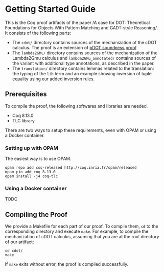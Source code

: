 # Getting Started Guide

This is the Coq proof artifacts of the paper /A case for DOT: Theoretical Foundations for Objects With Pattern Matching and GADT-style Reasoning/. It consists of the following parts:

- The `cdot/` directory contains sources of the mechanization of the cDOT calculus.
  The proof is an extension of [pDOT soundness proof](https://github.com/amaurremi/dot-calculus/tree/master/src/extensions/paths).
- The `lambda2GMu/` directory contains sources of the mechanization of the Lambda2Gmu calculus and `lambda2GMu_annotated/` contains sources of the variant with additional type annotations, as described in the paper.
- The `translation/` directory contains lemmas related to the translation: the typing of the `lib` term and an example showing inversion of tuple equality using our added inversion rules.

## Prerequisites

To compile the proof, the following softwares and libraries are needed.

- Coq 8.13.0
- TLC library

There are two ways to setup these requirements, even with OPAM or using a Docker container.

### Setting up with OPAM

The easiest way is to use OPAM.

```
opam repo add coq-released http://coq.inria.fr/opam/released
opam pin add coq 8.13.0
opam install -j4 coq-tlc
```

### Using a Docker container

TODO

## Compiling the Proof

We provide a Makefile for each part of our proof. To compile them, `cd` to the corresponding directory and execute `make`. For example, to compile the mechanization of cDOT calculus, assuming that you are at the root directory of our artifact:
```
cd cdot/
make
```

If `make` exits without error, the proof is compiled successfully.

